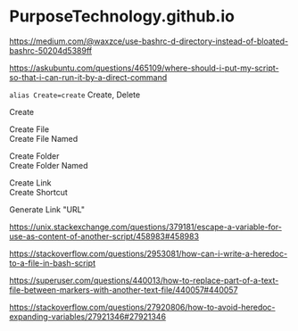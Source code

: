 # PurposeTechnology.github.io

https://medium.com/@waxzce/use-bashrc-d-directory-instead-of-bloated-bashrc-50204d5389ff

https://askubuntu.com/questions/465109/where-should-i-put-my-script-so-that-i-can-run-it-by-a-direct-command

``
alias Create=create
``
Create, Delete


Create  

Create File   
Create File Named

Create Folder  
Create Folder Named  

Create Link  
Create Shortcut  

Generate Link "URL"  

https://unix.stackexchange.com/questions/379181/escape-a-variable-for-use-as-content-of-another-script/458983#458983


https://stackoverflow.com/questions/2953081/how-can-i-write-a-heredoc-to-a-file-in-bash-script

https://superuser.com/questions/440013/how-to-replace-part-of-a-text-file-between-markers-with-another-text-file/440057#440057

https://stackoverflow.com/questions/27920806/how-to-avoid-heredoc-expanding-variables/27921346#27921346
